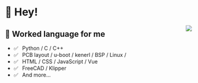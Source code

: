# 👋 Hey!

<img align="right" src="https://github-readme-stats.vercel.app/api?username=YinWie&show_icons=true&title_color=ff2686&icon_color=ff2686&text_color=403339&bg_color=ffffff&" />

## 💬 Worked language for me
- ✅ ⁠ ⁢⁣⁡⁠ ⁢⁣⁡Python /⁢⁣⁡⁠ ⁢⁣⁡⁢⁣⁡C / C++
- ✅ ⁠ ⁢⁣⁡⁠ ⁢⁣⁡⁢⁣⁡PCB layout / u-boot / kenerl / BSP / Linux / 
- ✅ ⁠ ⁢⁣⁡⁠ ⁢⁣⁡HTML / CSS / JavaScript / Vue
- ✅ ⁠ ⁢⁣⁡⁠ FreeCAD / Klipper 
- ✅ ⁠ ⁢⁣⁡⁠ ⁢⁣⁡And more...

<!-- ## 🌱 I’m currently learning
- ✅ ⁠  AI / cnn / nlp 
- ✅ ⁠ ⁢⁣⁡⁠ ⁢⁣⁡Affective Computting 
- ✅ ⁠  Embedded System
- ✅ ⁠ ⁢⁣⁡⁠ ⁢⁣⁡And more...
 -->
<!--
**YinWie/YinWie** is a ✨ _special_ ✨ repository because its `README.md` (this file) appears on your GitHub profile.

Here are some ideas to get you started:

- 🔭 I’m currently working on ...
- 🌱 I’m currently learning ...
- 👯 I’m looking to collaborate on ...
- 🤔 I’m looking for help with ...
- 💬 Ask me about ...
- 📫 How to reach me: ...
- 😄 Pronouns: ...
- ⚡ Fun fact: ...
-->
